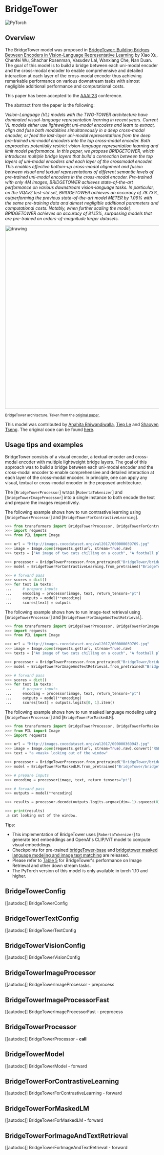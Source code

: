 <!--Copyright 2023 The Intel Labs Team Authors, The Microsoft Research Team Authors and HuggingFace Inc. team. All rights reserved.

Licensed under the Apache License, Version 2.0 (the "License"); you may not use this file except in compliance with
the License. You may obtain a copy of the License at

http://www.apache.org/licenses/LICENSE-2.0

Unless required by applicable law or agreed to in writing, software distributed under the License is distributed on
an "AS IS" BASIS, WITHOUT WARRANTIES OR CONDITIONS OF ANY KIND, either express or implied. See the License for the
specific language governing permissions and limitations under the License.

⚠️ Note that this file is in Markdown but contain specific syntax for our doc-builder (similar to MDX) that may not be
rendered properly in your Markdown viewer.

-->

# BridgeTower

<div class="flex flex-wrap space-x-1">
<img alt="PyTorch" src="https://img.shields.io/badge/PyTorch-DE3412?style=flat&logo=pytorch&logoColor=white">
</div>

## Overview

The BridgeTower model was proposed in [BridgeTower: Building Bridges Between Encoders in Vision-Language Representative Learning](https://huggingface.co/papers/2206.08657) by Xiao Xu, Chenfei Wu, Shachar Rosenman, Vasudev Lal, Wanxiang Che, Nan Duan. The goal of this model is to build a
bridge between each uni-modal encoder and the cross-modal encoder to enable comprehensive and detailed interaction at each layer of the cross-modal encoder thus achieving remarkable performance on various downstream tasks with almost negligible additional performance and computational costs.

This paper has been accepted to the [AAAI'23](https://aaai.org/Conferences/AAAI-23/) conference. 

The abstract from the paper is the following:

*Vision-Language (VL) models with the TWO-TOWER architecture have dominated visual-language representation learning in recent years.
Current VL models either use lightweight uni-modal encoders and learn to extract, align and fuse both modalities simultaneously in a deep cross-modal encoder, or feed the last-layer uni-modal representations from the deep pre-trained uni-modal encoders into the top cross-modal encoder.
Both approaches potentially restrict vision-language representation learning and limit model performance. In this paper, we propose BRIDGETOWER, which introduces multiple bridge layers that build a connection between the top layers of uni-modal encoders and each layer of the crossmodal encoder.
This enables effective bottom-up cross-modal alignment and fusion between visual and textual representations of different semantic levels of pre-trained uni-modal encoders in the cross-modal encoder. Pre-trained with only 4M images, BRIDGETOWER achieves state-of-the-art performance on various downstream vision-language tasks.
In particular, on the VQAv2 test-std set, BRIDGETOWER achieves an accuracy of 78.73%, outperforming the previous state-of-the-art model METER by 1.09% with the same pre-training data and almost negligible additional parameters and computational costs.
Notably, when further scaling the model, BRIDGETOWER achieves an accuracy of 81.15%, surpassing models that are pre-trained on orders-of-magnitude larger datasets.*

<img src="https://huggingface.co/datasets/huggingface/documentation-images/resolve/main/transformers/model_doc/bridgetower_architecture%20.jpg"
alt="drawing" width="600"/>

<small> BridgeTower architecture. Taken from the <a href="https://huggingface.co/papers/2206.08657">original paper.</a> </small>

This model was contributed by [Anahita Bhiwandiwalla](https://huggingface.co/anahita-b), [Tiep Le](https://huggingface.co/Tile) and [Shaoyen Tseng](https://huggingface.co/shaoyent). The original code can be found [here](https://github.com/microsoft/BridgeTower).

## Usage tips and examples

BridgeTower consists of a visual encoder, a textual encoder and cross-modal encoder with multiple lightweight bridge layers.
The goal of this approach was to build a bridge between each uni-modal encoder and the cross-modal encoder to enable comprehensive and detailed interaction at each layer of the cross-modal encoder.
In principle, one can apply any visual, textual or cross-modal encoder in the proposed architecture.

The [`BridgeTowerProcessor`] wraps [`RobertaTokenizer`] and [`BridgeTowerImageProcessor`] into a single instance to both
encode the text and prepare the images respectively.

The following example shows how to run contrastive learning using [`BridgeTowerProcessor`] and [`BridgeTowerForContrastiveLearning`].
```python
>>> from transformers import BridgeTowerProcessor, BridgeTowerForContrastiveLearning
>>> import requests
>>> from PIL import Image

>>> url = "http://images.cocodataset.org/val2017/000000039769.jpg"
>>> image = Image.open(requests.get(url, stream=True).raw)
>>> texts = ["An image of two cats chilling on a couch", "A football player scoring a goal"]

>>> processor = BridgeTowerProcessor.from_pretrained("BridgeTower/bridgetower-large-itm-mlm-itc")
>>> model = BridgeTowerForContrastiveLearning.from_pretrained("BridgeTower/bridgetower-large-itm-mlm-itc")

>>> # forward pass
>>> scores = dict()
>>> for text in texts:
...     # prepare inputs
...     encoding = processor(image, text, return_tensors="pt")
...     outputs = model(**encoding)
...     scores[text] = outputs
```

The following example shows how to run image-text retrieval using [`BridgeTowerProcessor`] and [`BridgeTowerForImageAndTextRetrieval`].
```python
>>> from transformers import BridgeTowerProcessor, BridgeTowerForImageAndTextRetrieval
>>> import requests
>>> from PIL import Image

>>> url = "http://images.cocodataset.org/val2017/000000039769.jpg"
>>> image = Image.open(requests.get(url, stream=True).raw)
>>> texts = ["An image of two cats chilling on a couch", "A football player scoring a goal"]

>>> processor = BridgeTowerProcessor.from_pretrained("BridgeTower/bridgetower-base-itm-mlm")
>>> model = BridgeTowerForImageAndTextRetrieval.from_pretrained("BridgeTower/bridgetower-base-itm-mlm")

>>> # forward pass
>>> scores = dict()
>>> for text in texts:
...     # prepare inputs
...     encoding = processor(image, text, return_tensors="pt")
...     outputs = model(**encoding)
...     scores[text] = outputs.logits[0, 1].item()
```

The following example shows how to run masked language modeling using [`BridgeTowerProcessor`] and [`BridgeTowerForMaskedLM`].

```python
>>> from transformers import BridgeTowerProcessor, BridgeTowerForMaskedLM
>>> from PIL import Image
>>> import requests

>>> url = "http://images.cocodataset.org/val2017/000000360943.jpg"
>>> image = Image.open(requests.get(url, stream=True).raw).convert("RGB")
>>> text = "a <mask> looking out of the window"

>>> processor = BridgeTowerProcessor.from_pretrained("BridgeTower/bridgetower-base-itm-mlm")
>>> model = BridgeTowerForMaskedLM.from_pretrained("BridgeTower/bridgetower-base-itm-mlm")

>>> # prepare inputs
>>> encoding = processor(image, text, return_tensors="pt")

>>> # forward pass
>>> outputs = model(**encoding)

>>> results = processor.decode(outputs.logits.argmax(dim=-1).squeeze(0).tolist())

>>> print(results)
.a cat looking out of the window.
```

Tips:

- This implementation of BridgeTower uses [`RobertaTokenizer`] to generate text embeddings and OpenAI's CLIP/ViT model to compute visual embeddings.
- Checkpoints for pre-trained [bridgeTower-base](https://huggingface.co/BridgeTower/bridgetower-base) and [bridgetower masked language modeling and image text matching](https://huggingface.co/BridgeTower/bridgetower-base-itm-mlm) are released.
- Please refer to [Table 5](https://arxiv.org/pdf/2206.08657.pdf) for BridgeTower's performance on Image Retrieval and other down stream tasks.
- The PyTorch version of this model is only available in torch 1.10 and higher.


## BridgeTowerConfig

[[autodoc]] BridgeTowerConfig

## BridgeTowerTextConfig

[[autodoc]] BridgeTowerTextConfig

## BridgeTowerVisionConfig

[[autodoc]] BridgeTowerVisionConfig

## BridgeTowerImageProcessor

[[autodoc]] BridgeTowerImageProcessor
    - preprocess

## BridgeTowerImageProcessorFast

[[autodoc]] BridgeTowerImageProcessorFast
    - preprocess

## BridgeTowerProcessor

[[autodoc]] BridgeTowerProcessor
    - __call__

## BridgeTowerModel

[[autodoc]] BridgeTowerModel
    - forward

## BridgeTowerForContrastiveLearning

[[autodoc]] BridgeTowerForContrastiveLearning
    - forward

## BridgeTowerForMaskedLM

[[autodoc]] BridgeTowerForMaskedLM
    - forward

## BridgeTowerForImageAndTextRetrieval

[[autodoc]] BridgeTowerForImageAndTextRetrieval
    - forward

